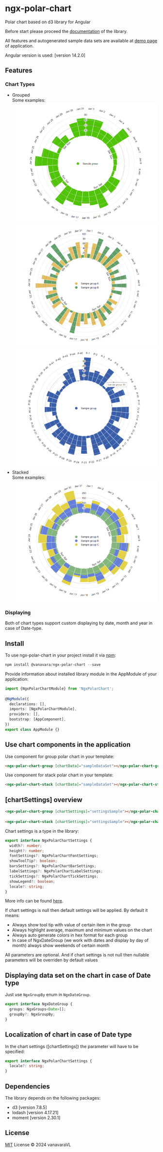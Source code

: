 # ngx-polar-chart

Polar chart based on d3 library for Angular

Before start please proceed the [documentation](https://ngx-polar-chart.vercel.app/installation) of the library.<br> 

All features and autogenerated sample data sets are available at [demo page](https://ngx-polar-chart.vercel.app) of application.

Angular version is used: [version 14.2.0]
## Features

### Chart Types

- Grouped<br>
Some examples:<br>
![Polar chart](./docs/assets/sample-one-group.png)
![Polar chart](./docs/assets/sample-two-group.png)
![Polar chart](./docs/assets/sample-one-series.png)
- Stacked<br>
Some examples:<br>
![Polar chart](./docs/assets/sample-three-stack.png)

### Displaying

Both of chart types support custom displaying by date, month and year in case of Date-type.

## Install

To use ngx-polar-chart in your project install it via [npm](https://www.npmjs.com/package/@vanavara/ngx-polar-chart):

```powerShell
npm install @vanavara/ngx-polar-chart --save
```

Provide information about installed library module in the AppModule of your application:

```typescript
import {NgxPolarChartModule} from 'NgxPolarChart';

@NgModule({
  declarations: [],
  imports: [NgxPolarChartModule],
  providers: [],
  bootstrap: [AppComponent],
})
export class AppModule {}
```



## Use chart components in the application

Use component for group polar chart in your template:

```html
<ngx-polar-chart-group [chartData]="sampleDataSet"></ngx-polar-chart-group>
```

Use component for stack polar chart in your template:

```html
<ngx-polar-chart-stack [chartData]="sampleDataSet"></ngx-polar-chart-stack>
```

## [chartSettings] overview

```html
<ngx-polar-chart-group [chartSettings]="settingsSample"></ngx-polar-chart-group>

<ngx-polar-chart-stack [chartSettings]="settingsSample"></ngx-polar-chart-stack>
```

Chart settings is a type in the library: 
```typescript
export interface NgxPolarChartSettings {
  width?: number;
  height?: number;
  fontSettings?: NgxPolarChartFontSettings;
  showToolTip?: boolean;
  barsSettings?: NgxPolarChartBarSettings;
  labelSettings?: NgxPolarChartLabelSettings;
  tickSettings?: NgxPolarChartTickSettings;
  showLegend?: boolean;
  locale?: string;
}
```

More info can be found [here](https://ngx-polar-chart.vercel.app/settings).

If chart settings is null then default settings will be applied. By default it means:
- Always show tool tip with value of certain item in the group
- Always highlight average, maximum and minimum values on the chart
- Always auto generate colors in hex format for each group
- In case of NgxDateGroup (we work with dates and display by day of month) always show weekends of certain month

All parameters are optional. And if chart settings is not null then nullable parameters will be overriden by default values

## Displaying data set on the chart in case of Date type
Just use `NgxGroupBy` enum in `NgxDateGroup`.
```typescript
export interface NgxDateGroup {
  groups: NgxGroups<Date>[];
  groupBy?: NgxGroupBy;
}
```

## Localization of chart in case of Date type
In the chart settings ([chartSettings]) the parameter will have to be specified:
```typescript
export interface NgxPolarChartSettings {
  locale?: string;
}
```

## Dependencies
The library depends on the following packages:
- d3 [version 7.8.5]
- lodash [version 4.17.21]
- moment [version 2.30.1]

## License
[MIT](https://github.com/vanavaraVL/ngx-polar-chart?tab=MIT-1-ov-file#readme) License © 2024 vanavaraVL
